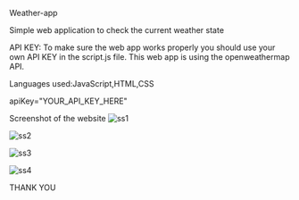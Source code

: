 Weather-app

Simple web application to check the current weather state

API KEY:
To make sure the web app works properly you should use your own API KEY in the script.js file.
This web app is using the openweathermap API.

Languages used:JavaScript,HTML,CSS

apiKey="YOUR_API_KEY_HERE"

Screenshot of the website 
![ss1](https://github.com/tempots/PRODIGY_WD_04/assets/174440445/85d4d8b2-68eb-4f17-8297-4fa6b5d2464f)


![ss2](https://github.com/tempots/PRODIGY_WD_04/assets/174440445/396f8325-1ee5-4d2f-a07e-11750ac1f7b6)


![ss3](https://github.com/tempots/PRODIGY_WD_04/assets/174440445/82642b03-aecc-4cb3-b889-b7b44e1c33d5)


![ss4](https://github.com/tempots/PRODIGY_WD_04/assets/174440445/c96110bd-107a-4bf1-9aa9-ea6e939ae550)

THANK YOU
